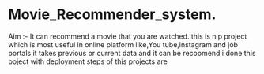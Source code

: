 # Movie_Recommender_system.
Aim :- It can recommend a movie that you are watched.
this is nlp project which is most useful in online platform like,You tube,instagram and job portals
it takes previous or current data and it can be recoomend
i done this poject with deployment
steps of this projects are

